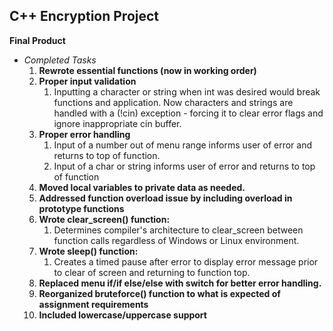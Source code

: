 ## C++ Encryption Project
**Final Product**

* *Completed Tasks*
   1. **Rewrote essential functions (now in working order)**
   2. **Proper input validation**
      1. Inputting a character or string when int was desired would break
         functions and application. Now characters and strings are handled with
         a (!cin) exception - forcing it to clear error flags and ignore
         inappropriate cin buffer.
   3. **Proper error handling**
      1. Input of a number out of menu range informs user of error and returns
         to top of function.
      2. Input of a char or string informs user of error and returns to top of
         function
   4. **Moved local variables to private data as needed.**
   5. **Addressed function overload issue by including overload in prototype
      functions**
   6. **Wrote clear_screen() function:**
      1. Determines compiler's architecture to clear_screen between function
         calls regardless of Windows or Linux environment.
   7. **Wrote sleep() function:**
      1. Creates a timed pause after error to display error message prior to
         clear of screen and returning to function top.
   8. **Replaced menu if/if else/else with switch for better error handling.**
   9. **Reorganized bruteforce() function to what is expected of assignment
      requirements**
   10. **Included lowercase/uppercase support**
